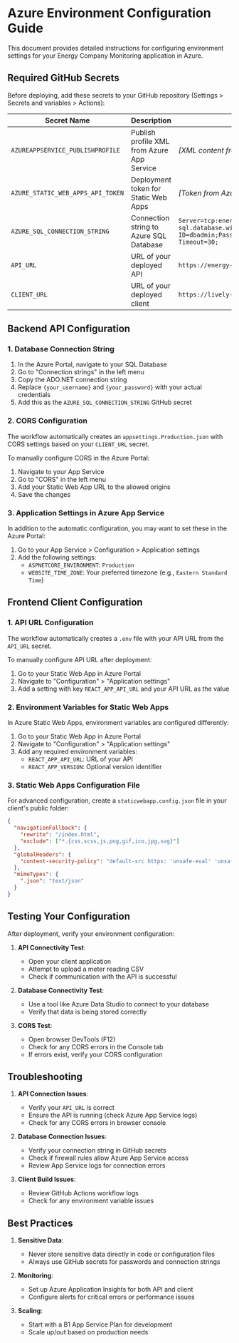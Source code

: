 ﻿# Azure Environment Configuration Guide

This document provides detailed instructions for configuring environment settings for your Energy Company Monitoring application in Azure.

## Required GitHub Secrets

Before deploying, add these secrets to your GitHub repository (Settings > Secrets and variables > Actions):

| Secret Name | Description | Example |
|-------------|-------------|---------|
| `AZUREAPPSERVICE_PUBLISHPROFILE` | Publish profile XML from Azure App Service | *[XML content from Azure Portal]* |
| `AZURE_STATIC_WEB_APPS_API_TOKEN` | Deployment token for Static Web Apps | *[Token from Azure Portal]* |
| `AZURE_SQL_CONNECTION_STRING` | Connection string to Azure SQL Database | `Server=tcp:energy-monitoring-sql.database.windows.net,1433;Database=EnergyMonitoringDB;User ID=dbadmin;Password=yourPassword;Encrypt=true;Connection Timeout=30;` |
| `API_URL` | URL of your deployed API | `https://energy-monitoring-api.azurewebsites.net` |
| `CLIENT_URL` | URL of your deployed client | `https://lively-sand-0123ab456cd.azurestaticapps.net` |

## Backend API Configuration

### 1. Database Connection String

1. In the Azure Portal, navigate to your SQL Database
2. Go to "Connection strings" in the left menu
3. Copy the ADO.NET connection string
4. Replace `{your_username}` and `{your_password}` with your actual credentials
5. Add this as the `AZURE_SQL_CONNECTION_STRING` GitHub secret

### 2. CORS Configuration

The workflow automatically creates an `appsettings.Production.json` with CORS settings based on your `CLIENT_URL` secret.

To manually configure CORS in the Azure Portal:
1. Navigate to your App Service
2. Go to "CORS" in the left menu
3. Add your Static Web App URL to the allowed origins
4. Save the changes

### 3. Application Settings in Azure App Service

In addition to the automatic configuration, you may want to set these in the Azure Portal:
1. Go to your App Service > Configuration > Application settings
2. Add the following settings:
   - `ASPNETCORE_ENVIRONMENT`: `Production`
   - `WEBSITE_TIME_ZONE`: Your preferred timezone (e.g., `Eastern Standard Time`)

## Frontend Client Configuration

### 1. API URL Configuration

The workflow automatically creates a `.env` file with your API URL from the `API_URL` secret.

To manually configure API URL after deployment:
1. Go to your Static Web App in Azure Portal
2. Navigate to "Configuration" > "Application settings"
3. Add a setting with key `REACT_APP_API_URL` and your API URL as the value

### 2. Environment Variables for Static Web Apps

In Azure Static Web Apps, environment variables are configured differently:

1. Go to your Static Web App in Azure Portal
2. Navigate to "Configuration" > "Application settings"
3. Add any required environment variables:
   - `REACT_APP_API_URL`: URL of your API
   - `REACT_APP_VERSION`: Optional version identifier

### 3. Static Web Apps Configuration File

For advanced configuration, create a `staticwebapp.config.json` file in your client's public folder:

```json
{
  "navigationFallback": {
    "rewrite": "/index.html",
    "exclude": ["*.{css,scss,js,png,gif,ico,jpg,svg}"]
  },
  "globalHeaders": {
    "content-security-policy": "default-src https: 'unsafe-eval' 'unsafe-inline'; object-src 'none'"
  },
  "mimeTypes": {
    ".json": "text/json"
  }
}
```

## Testing Your Configuration

After deployment, verify your environment configuration:

1. **API Connectivity Test**:
   - Open your client application
   - Attempt to upload a meter reading CSV
   - Check if communication with the API is successful
   
2. **Database Connectivity Test**:
   - Use a tool like Azure Data Studio to connect to your database
   - Verify that data is being stored correctly

3. **CORS Test**:
   - Open browser DevTools (F12)
   - Check for any CORS errors in the Console tab
   - If errors exist, verify your CORS configuration

## Troubleshooting

1. **API Connection Issues**:
   - Verify your `API_URL` is correct
   - Ensure the API is running (check Azure App Service logs)
   - Check for any CORS errors in browser console

2. **Database Connection Issues**:
   - Verify your connection string in GitHub secrets
   - Check if firewall rules allow Azure App Service access
   - Review App Service logs for connection errors

3. **Client Build Issues**:
   - Review GitHub Actions workflow logs
   - Check for any environment variable issues

## Best Practices

1. **Sensitive Data**:
   - Never store sensitive data directly in code or configuration files
   - Always use GitHub secrets for passwords and connection strings
   
2. **Monitoring**:
   - Set up Azure Application Insights for both API and client
   - Configure alerts for critical errors or performance issues

3. **Scaling**:
   - Start with a B1 App Service Plan for development
   - Scale up/out based on production needs
